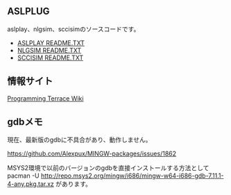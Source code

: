 ## ASLPLUG
aslplay、nlgsim、sccisimのソースコードです。

* [ASLPLAY README.TXT](aslplay/README.TXT)
* [NLGSIM README.TXT](logplay/readme.txt)
* [SCCISIM README.TXT](sccisim/README.TXT)

## 情報サイト
[Programming Terrace Wiki](http://prgterrace.wiki.fc2.com/)

## gdbメモ
現在、最新版のgdbに不具合があり、動作しません。

https://github.com/Alexpux/MINGW-packages/issues/1862

MSYS2環境で以前のバージョンのgdbを直接インストールする方法として
pacman -U http://repo.msys2.org/mingw/i686/mingw-w64-i686-gdb-7.11.1-4-any.pkg.tar.xz
があります。

